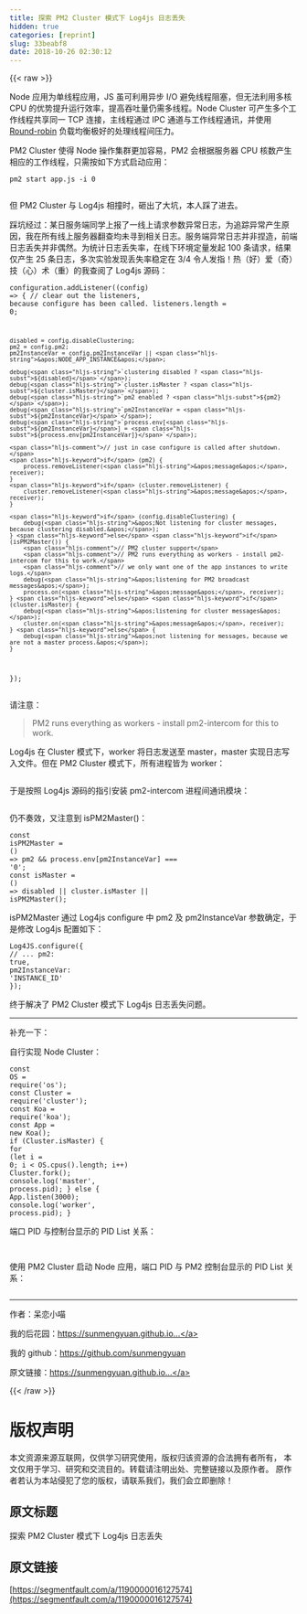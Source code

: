 ```yaml
---
title: 探索 PM2 Cluster 模式下 Log4js 日志丢失
hidden: true
categories: [reprint]
slug: 33beabf8
date: 2018-10-26 02:30:12
---
```


{{< raw >}}
<p>Node &#x5E94;&#x7528;&#x4E3A;&#x5355;&#x7EBF;&#x7A0B;&#x5E94;&#x7528;&#xFF0C;JS &#x867D;&#x53EF;&#x5229;&#x7528;&#x5F02;&#x6B65; I/O &#x907F;&#x514D;&#x7EBF;&#x7A0B;&#x963B;&#x585E;&#xFF0C;&#x4F46;&#x65E0;&#x6CD5;&#x5229;&#x7528;&#x591A;&#x6838; CPU &#x7684;&#x4F18;&#x52BF;&#x63D0;&#x5347;&#x8FD0;&#x884C;&#x6548;&#x7387;&#xFF0C;&#x63D0;&#x9AD8;&#x541E;&#x5410;&#x91CF;&#x4ECD;&#x9700;&#x591A;&#x7EBF;&#x7A0B;&#x3002;Node Cluster &#x53EF;&#x4EA7;&#x751F;&#x591A;&#x4E2A;&#x5DE5;&#x4F5C;&#x7EBF;&#x7A0B;&#x5171;&#x4EAB;&#x540C;&#x4E00; TCP &#x8FDE;&#x63A5;&#xFF0C;&#x4E3B;&#x7EBF;&#x7A0B;&#x901A;&#x8FC7; IPC &#x901A;&#x9053;&#x4E0E;&#x5DE5;&#x4F5C;&#x7EBF;&#x7A0B;&#x901A;&#x8BAF;&#xFF0C;&#x5E76;&#x4F7F;&#x7528; <a href="https://en.wikipedia.org/wiki/Round-robin_scheduling" rel="nofollow noreferrer" target="_blank">Round-robin</a> &#x8D1F;&#x8F7D;&#x5747;&#x8861;&#x6781;&#x597D;&#x7684;&#x5904;&#x7406;&#x7EBF;&#x7A0B;&#x95F4;&#x538B;&#x529B;&#x3002;</p><p>PM2 Cluster &#x4F7F;&#x5F97; Node &#x64CD;&#x4F5C;&#x96C6;&#x7FA4;&#x66F4;&#x52A0;&#x5BB9;&#x6613;&#xFF0C;PM2 &#x4F1A;&#x6839;&#x636E;&#x670D;&#x52A1;&#x5668; CPU &#x6838;&#x6570;&#x4EA7;&#x751F;&#x76F8;&#x5E94;&#x7684;&#x5DE5;&#x4F5C;&#x7EBF;&#x7A0B;&#xFF0C;&#x53EA;&#x9700;&#x6309;&#x5982;&#x4E0B;&#x65B9;&#x5F0F;&#x542F;&#x52A8;&#x5E94;&#x7528;&#xFF1A;</p><div class="widget-codetool" style="display:none"><div class="widget-codetool--inner"><span class="selectCode code-tool" data-toggle="tooltip" data-placement="top" title="" data-original-title="&#x5168;&#x9009;"></span> <span type="button" class="copyCode code-tool" data-toggle="tooltip" data-placement="top" data-clipboard-text="pm2 start app.js -i 0" title="" data-original-title="&#x590D;&#x5236;"></span> <span type="button" class="saveToNote code-tool" data-toggle="tooltip" data-placement="top" title="" data-original-title="&#x653E;&#x8FDB;&#x7B14;&#x8BB0;"></span></div></div><pre class="bash hljs"><code class="bash" style="word-break:break-word;white-space:initial">pm2 start app.js -i 0</code></pre><p><span class="img-wrap"><img data-src="/img/remote/1460000016127577?w=1409&amp;h=401" src="https://static.alili.tech/img/remote/1460000016127577?w=1409&amp;h=401" alt="" title="" style="cursor:pointer;display:inline"></span></p><p>&#x4F46; PM2 Cluster &#x4E0E; Log4js &#x76F8;&#x649E;&#x65F6;&#xFF0C;&#x7838;&#x51FA;&#x4E86;&#x5927;&#x5751;&#xFF0C;&#x672C;&#x4EBA;&#x8E29;&#x4E86;&#x8FDB;&#x53BB;&#x3002;</p><p>&#x8E29;&#x5751;&#x7ECF;&#x8FC7;&#xFF1A;&#x67D0;&#x65E5;&#x670D;&#x52A1;&#x7AEF;&#x540C;&#x5B66;&#x4E0A;&#x62A5;&#x4E86;&#x4E00;&#x7EBF;&#x4E0A;&#x8BF7;&#x6C42;&#x53C2;&#x6570;&#x5F02;&#x5E38;&#x65E5;&#x5FD7;&#xFF0C;&#x4E3A;&#x8FFD;&#x8E2A;&#x5F02;&#x5E38;&#x4EA7;&#x751F;&#x539F;&#x56E0;&#xFF0C;&#x6211;&#x5728;&#x6240;&#x6709;&#x7EBF;&#x4E0A;&#x670D;&#x52A1;&#x5668;&#x7FFB;&#x67E5;&#x5747;&#x672A;&#x5BFB;&#x5230;&#x76F8;&#x5173;&#x65E5;&#x5FD7;&#x3002;&#x670D;&#x52A1;&#x7AEF;&#x5F02;&#x5E38;&#x65E5;&#x5FD7;&#x5E76;&#x975E;&#x634F;&#x9020;&#xFF0C;&#x524D;&#x7AEF;&#x65E5;&#x5FD7;&#x4E22;&#x5931;&#x5E76;&#x975E;&#x5076;&#x7136;&#x3002;&#x4E3A;&#x7EDF;&#x8BA1;&#x65E5;&#x5FD7;&#x4E22;&#x5931;&#x7387;&#xFF0C;&#x5728;&#x7EBF;&#x4E0B;&#x73AF;&#x5883;&#x5B9A;&#x91CF;&#x53D1;&#x8D77; 100 &#x6761;&#x8BF7;&#x6C42;&#xFF0C;&#x7ED3;&#x679C;&#x4EC5;&#x4EA7;&#x751F; 25 &#x6761;&#x65E5;&#x5FD7;&#xFF0C;&#x591A;&#x6B21;&#x5B9E;&#x9A8C;&#x53D1;&#x73B0;&#x4E22;&#x5931;&#x7387;&#x7A33;&#x5B9A;&#x5728; 3/4 &#x4EE4;&#x4EBA;&#x53D1;&#x6307;&#xFF01;&#x70ED;&#xFF08;&#x597D;&#xFF09;&#x7231;&#xFF08;&#x5947;&#xFF09;&#x6280;&#xFF08;&#x5FC3;&#xFF09;&#x672F;&#xFF08;&#x91CD;&#xFF09;&#x7684;&#x6211;&#x67E5;&#x9605;&#x4E86; Log4js &#x6E90;&#x7801;&#xFF1A;</p><div class="widget-codetool" style="display:none"><div class="widget-codetool--inner"><span class="selectCode code-tool" data-toggle="tooltip" data-placement="top" title="" data-original-title="&#x5168;&#x9009;"></span> <span type="button" class="copyCode code-tool" data-toggle="tooltip" data-placement="top" data-clipboard-text="configuration.addListener((config) =&gt; {
    // clear out the listeners, because configure has been called.
    listeners.length = 0;

    disabled = config.disableClustering;
    pm2 = config.pm2;
    pm2InstanceVar = config.pm2InstanceVar || &apos;NODE_APP_INSTANCE&apos;;

    debug(`clustering disabled ? ${disabled}`);
    debug(`cluster.isMaster ? ${cluster.isMaster}`);
    debug(`pm2 enabled ? ${pm2}`);
    debug(`pm2InstanceVar = ${pm2InstanceVar}`);
    debug(`process.env[${pm2InstanceVar}] = ${process.env[pm2InstanceVar]}`);

    // just in case configure is called after shutdown.
    if (pm2) {
        process.removeListener(&apos;message&apos;, receiver);
    }
    if (cluster.removeListener) {
        cluster.removeListener(&apos;message&apos;, receiver);
    }

    if (config.disableClustering) {
        debug(&apos;Not listening for cluster messages, because clustering disabled.&apos;);
    } else if (isPM2Master()) {
        // PM2 cluster support
        // PM2 runs everything as workers - install pm2-intercom for this to work.
        // we only want one of the app instances to write logs.
        debug(&apos;listening for PM2 broadcast messages&apos;);
        process.on(&apos;message&apos;, receiver);
    } else if (cluster.isMaster) {
        debug(&apos;listening for cluster messages&apos;);
        cluster.on(&apos;message&apos;, receiver);
    } else {
        debug(&apos;not listening for messages, because we are not a master process.&apos;);
    }
});" title="" data-original-title="&#x590D;&#x5236;"></span> <span type="button" class="saveToNote code-tool" data-toggle="tooltip" data-placement="top" title="" data-original-title="&#x653E;&#x8FDB;&#x7B14;&#x8BB0;"></span></div></div><pre class="javascript hljs"><code class="js">configuration.addListener(<span class="hljs-function">(<span class="hljs-params">config</span>) =&gt;</span> {
    <span class="hljs-comment">// clear out the listeners, because configure has been called.</span>
    listeners.length = <span class="hljs-number">0</span>;

    disabled = config.disableClustering;
    pm2 = config.pm2;
    pm2InstanceVar = config.pm2InstanceVar || <span class="hljs-string">&apos;NODE_APP_INSTANCE&apos;</span>;

    debug(<span class="hljs-string">`clustering disabled ? <span class="hljs-subst">${disabled}</span>`</span>);
    debug(<span class="hljs-string">`cluster.isMaster ? <span class="hljs-subst">${cluster.isMaster}</span>`</span>);
    debug(<span class="hljs-string">`pm2 enabled ? <span class="hljs-subst">${pm2}</span>`</span>);
    debug(<span class="hljs-string">`pm2InstanceVar = <span class="hljs-subst">${pm2InstanceVar}</span>`</span>);
    debug(<span class="hljs-string">`process.env[<span class="hljs-subst">${pm2InstanceVar}</span>] = <span class="hljs-subst">${process.env[pm2InstanceVar]}</span>`</span>);

    <span class="hljs-comment">// just in case configure is called after shutdown.</span>
    <span class="hljs-keyword">if</span> (pm2) {
        process.removeListener(<span class="hljs-string">&apos;message&apos;</span>, receiver);
    }
    <span class="hljs-keyword">if</span> (cluster.removeListener) {
        cluster.removeListener(<span class="hljs-string">&apos;message&apos;</span>, receiver);
    }

    <span class="hljs-keyword">if</span> (config.disableClustering) {
        debug(<span class="hljs-string">&apos;Not listening for cluster messages, because clustering disabled.&apos;</span>);
    } <span class="hljs-keyword">else</span> <span class="hljs-keyword">if</span> (isPM2Master()) {
        <span class="hljs-comment">// PM2 cluster support</span>
        <span class="hljs-comment">// PM2 runs everything as workers - install pm2-intercom for this to work.</span>
        <span class="hljs-comment">// we only want one of the app instances to write logs.</span>
        debug(<span class="hljs-string">&apos;listening for PM2 broadcast messages&apos;</span>);
        process.on(<span class="hljs-string">&apos;message&apos;</span>, receiver);
    } <span class="hljs-keyword">else</span> <span class="hljs-keyword">if</span> (cluster.isMaster) {
        debug(<span class="hljs-string">&apos;listening for cluster messages&apos;</span>);
        cluster.on(<span class="hljs-string">&apos;message&apos;</span>, receiver);
    } <span class="hljs-keyword">else</span> {
        debug(<span class="hljs-string">&apos;not listening for messages, because we are not a master process.&apos;</span>);
    }
});</code></pre><p>&#x8BF7;&#x6CE8;&#x610F;&#xFF1A;</p><blockquote>PM2 runs everything as workers - install pm2-intercom for this to work.</blockquote><p>Log4js &#x5728; Cluster &#x6A21;&#x5F0F;&#x4E0B;&#xFF0C;worker &#x5C06;&#x65E5;&#x5FD7;&#x53D1;&#x9001;&#x81F3; master&#xFF0C;master &#x5B9E;&#x73B0;&#x65E5;&#x5FD7;&#x5199;&#x5165;&#x6587;&#x4EF6;&#x3002;&#x4F46;&#x5728; PM2 Cluster &#x6A21;&#x5F0F;&#x4E0B;&#xFF0C;&#x6240;&#x6709;&#x8FDB;&#x7A0B;&#x7686;&#x4E3A; worker&#xFF1A;</p><p><span class="img-wrap"><img data-src="/img/remote/1460000016127581?w=749&amp;h=399" src="https://static.alili.tech/img/remote/1460000016127581?w=749&amp;h=399" alt="" title="" style="cursor:pointer;display:inline"></span></p><p>&#x4E8E;&#x662F;&#x6309;&#x7167; Log4js &#x6E90;&#x7801;&#x7684;&#x6307;&#x5F15;&#x5B89;&#x88C5; pm2-intercom &#x8FDB;&#x7A0B;&#x95F4;&#x901A;&#x8BAF;&#x6A21;&#x5757;&#xFF1A;</p><p><span class="img-wrap"><img data-src="/img/remote/1460000016127578?w=1208&amp;h=207" src="https://static.alili.tech/img/remote/1460000016127578?w=1208&amp;h=207" alt="" title="" style="cursor:pointer;display:inline"></span></p><p>&#x4ECD;&#x4E0D;&#x594F;&#x6548;&#xFF0C;&#x53C8;&#x6CE8;&#x610F;&#x5230; isPM2Master()&#xFF1A;</p><div class="widget-codetool" style="display:none"><div class="widget-codetool--inner"><span class="selectCode code-tool" data-toggle="tooltip" data-placement="top" title="" data-original-title="&#x5168;&#x9009;"></span> <span type="button" class="copyCode code-tool" data-toggle="tooltip" data-placement="top" data-clipboard-text="const isPM2Master = () =&gt; pm2 &amp;&amp; process.env[pm2InstanceVar] === &apos;0&apos;;
const isMaster = () =&gt; disabled || cluster.isMaster || isPM2Master();" title="" data-original-title="&#x590D;&#x5236;"></span> <span type="button" class="saveToNote code-tool" data-toggle="tooltip" data-placement="top" title="" data-original-title="&#x653E;&#x8FDB;&#x7B14;&#x8BB0;"></span></div></div><pre class="javascript hljs"><code class="js"><span class="hljs-keyword">const</span> isPM2Master = <span class="hljs-function"><span class="hljs-params">()</span> =&gt;</span> pm2 &amp;&amp; process.env[pm2InstanceVar] === <span class="hljs-string">&apos;0&apos;</span>;
<span class="hljs-keyword">const</span> isMaster = <span class="hljs-function"><span class="hljs-params">()</span> =&gt;</span> disabled || cluster.isMaster || isPM2Master();</code></pre><p>isPM2Master &#x901A;&#x8FC7; Log4js configure &#x4E2D; pm2 &#x53CA; pm2InstanceVar &#x53C2;&#x6570;&#x786E;&#x5B9A;&#xFF0C;&#x4E8E;&#x662F;&#x4FEE;&#x6539; Log4js &#x914D;&#x7F6E;&#x5982;&#x4E0B;&#xFF1A;</p><div class="widget-codetool" style="display:none"><div class="widget-codetool--inner"><span class="selectCode code-tool" data-toggle="tooltip" data-placement="top" title="" data-original-title="&#x5168;&#x9009;"></span> <span type="button" class="copyCode code-tool" data-toggle="tooltip" data-placement="top" data-clipboard-text="Log4JS.configure({
    // ...
    pm2: true,
    pm2InstanceVar: &apos;INSTANCE_ID&apos;
});" title="" data-original-title="&#x590D;&#x5236;"></span> <span type="button" class="saveToNote code-tool" data-toggle="tooltip" data-placement="top" title="" data-original-title="&#x653E;&#x8FDB;&#x7B14;&#x8BB0;"></span></div></div><pre class="javascript hljs"><code class="js">Log4JS.configure({
    <span class="hljs-comment">// ...</span>
    pm2: <span class="hljs-literal">true</span>,
    <span class="hljs-attr">pm2InstanceVar</span>: <span class="hljs-string">&apos;INSTANCE_ID&apos;</span>
});</code></pre><p>&#x7EC8;&#x4E8E;&#x89E3;&#x51B3;&#x4E86; PM2 Cluster &#x6A21;&#x5F0F;&#x4E0B; Log4js &#x65E5;&#x5FD7;&#x4E22;&#x5931;&#x95EE;&#x9898;&#x3002;</p><hr><p>&#x8865;&#x5145;&#x4E00;&#x4E0B;&#xFF1A;</p><p>&#x81EA;&#x884C;&#x5B9E;&#x73B0; Node Cluster&#xFF1A;</p><div class="widget-codetool" style="display:none"><div class="widget-codetool--inner"><span class="selectCode code-tool" data-toggle="tooltip" data-placement="top" title="" data-original-title="&#x5168;&#x9009;"></span> <span type="button" class="copyCode code-tool" data-toggle="tooltip" data-placement="top" data-clipboard-text="const OS = require(&apos;os&apos;);
const Cluster = require(&apos;cluster&apos;);
const Koa = require(&apos;koa&apos;);
const App = new Koa();
if (Cluster.isMaster) {
    for (let i = 0; i &lt; OS.cpus().length; i++) Cluster.fork();
    console.log(&apos;master&apos;, process.pid);
} else {
    App.listen(3000);
    console.log(&apos;worker&apos;, process.pid);
}" title="" data-original-title="&#x590D;&#x5236;"></span> <span type="button" class="saveToNote code-tool" data-toggle="tooltip" data-placement="top" title="" data-original-title="&#x653E;&#x8FDB;&#x7B14;&#x8BB0;"></span></div></div><pre class="javascript hljs"><code class="js"><span class="hljs-keyword">const</span> OS = <span class="hljs-built_in">require</span>(<span class="hljs-string">&apos;os&apos;</span>);
<span class="hljs-keyword">const</span> Cluster = <span class="hljs-built_in">require</span>(<span class="hljs-string">&apos;cluster&apos;</span>);
<span class="hljs-keyword">const</span> Koa = <span class="hljs-built_in">require</span>(<span class="hljs-string">&apos;koa&apos;</span>);
<span class="hljs-keyword">const</span> App = <span class="hljs-keyword">new</span> Koa();
<span class="hljs-keyword">if</span> (Cluster.isMaster) {
    <span class="hljs-keyword">for</span> (<span class="hljs-keyword">let</span> i = <span class="hljs-number">0</span>; i &lt; OS.cpus().length; i++) Cluster.fork();
    <span class="hljs-built_in">console</span>.log(<span class="hljs-string">&apos;master&apos;</span>, process.pid);
} <span class="hljs-keyword">else</span> {
    App.listen(<span class="hljs-number">3000</span>);
    <span class="hljs-built_in">console</span>.log(<span class="hljs-string">&apos;worker&apos;</span>, process.pid);
}</code></pre><p>&#x7AEF;&#x53E3; PID &#x4E0E;&#x63A7;&#x5236;&#x53F0;&#x663E;&#x793A;&#x7684; PID List &#x5173;&#x7CFB;&#xFF1A;</p><p><span class="img-wrap"><img data-src="/img/remote/1460000016127579?w=247&amp;h=391" src="https://static.alili.tech/img/remote/1460000016127579?w=247&amp;h=391" alt="" title="" style="cursor:pointer;display:inline"></span></p><p><span class="img-wrap"><img data-src="/img/remote/1460000016127580?w=1163&amp;h=121" src="https://static.alili.tech/img/remote/1460000016127580?w=1163&amp;h=121" alt="" title="" style="cursor:pointer;display:inline"></span></p><p>&#x4F7F;&#x7528; PM2 Cluster &#x542F;&#x52A8; Node &#x5E94;&#x7528;&#xFF0C;&#x7AEF;&#x53E3; PID &#x4E0E; PM2 &#x63A7;&#x5236;&#x53F0;&#x663E;&#x793A;&#x7684; PID List &#x5173;&#x7CFB;&#xFF1A;</p><p><span class="img-wrap"><img data-src="/img/remote/1460000016127581?w=749&amp;h=399" src="https://static.alili.tech/img/remote/1460000016127581?w=749&amp;h=399" alt="" title="" style="cursor:pointer;display:inline"></span></p><hr><p>&#x4F5C;&#x8005;&#xFF1A;&#x5446;&#x604B;&#x5C0F;&#x55B5;</p><p>&#x6211;&#x7684;&#x540E;&#x82B1;&#x56ED;&#xFF1A;<a href="https://sunmengyuan.github.io/garden/" rel="nofollow noreferrer" target="_blank">https://sunmengyuan.github.io...</a></p><p>&#x6211;&#x7684; github&#xFF1A;<a href="https://github.com/sunmengyuan" rel="nofollow noreferrer" target="_blank">https://github.com/sunmengyuan</a></p><p>&#x539F;&#x6587;&#x94FE;&#x63A5;&#xFF1A;<a href="https://sunmengyuan.github.io/garden/2018/08/23/cluster-log.html" rel="nofollow noreferrer" target="_blank">https://sunmengyuan.github.io...</a></p>
{{< /raw >}}

# 版权声明
本文资源来源互联网，仅供学习研究使用，版权归该资源的合法拥有者所有，
本文仅用于学习、研究和交流目的。转载请注明出处、完整链接以及原作者。
原作者若认为本站侵犯了您的版权，请联系我们，我们会立即删除！

## 原文标题
探索 PM2 Cluster 模式下 Log4js 日志丢失

## 原文链接
[https://segmentfault.com/a/1190000016127574](https://segmentfault.com/a/1190000016127574)

